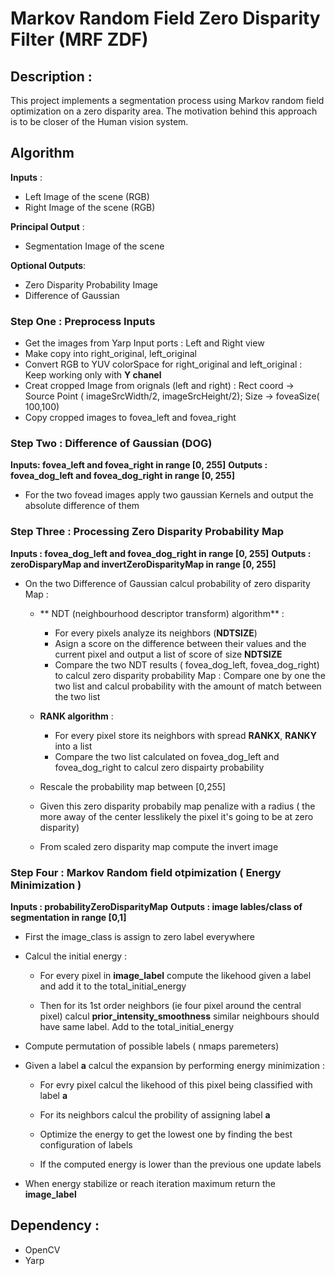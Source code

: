 # Markov Random Field Zero Disparity Filter  (MRF ZDF)

## Description :
 This project implements a segmentation process using Markov random field optimization on a zero disparity area. The motivation behind this approach is to be closer of the Human vision system. 
 
 
## Algorithm
**Inputs** : 
- Left Image of the scene (RGB)
- Right Image of the scene (RGB)

**Principal Output** : 
- Segmentation Image of the scene

**Optional Outputs**:
- Zero Disparity Probability Image
- Difference of Gaussian

### Step One : Preprocess Inputs
 - Get the images from Yarp Input ports : Left and Right view
 - Make copy into right_original, left_original
 - Convert RGB to YUV colorSpace for right_original and left_original :  Keep working only with **Y chanel**
 - Creat cropped Image from orignals (left and right) : 
 Rect coord -> Source Point ( imageSrcWidth/2, imageSrcHeight/2); 
 Size -> foveaSize( 100,100)
 - Copy cropped images to fovea_left and fovea_right

### Step Two : Difference of Gaussian (DOG)
**Inputs: fovea_left and fovea_right in range [0, 255]** 
**Outputs : fovea_dog_left and fovea_dog_right in range [0, 255]**

 - For the  two fovead images apply two gaussian Kernels and output the absolute difference of them

### Step Three : Processing Zero Disparity Probability Map
**Inputs : fovea_dog_left and fovea_dog_right in range [0, 255]** 
**Outputs : zeroDisparyMap and invertZeroDisparityMap in range [0, 255]**

 - On the two Difference of Gaussian calcul probability of zero disparity Map :
 	- ** NDT (neighbourhood descriptor transform) algorithm** :
 		- For every pixels analyze its neighbors  (**NDTSIZE**)
 		- Asign a score on the difference between their values and the current pixel and output a list of  score of size **NDTSIZE**
 		- Compare the two NDT results ( fovea_dog_left, fovea_dog_right) to calcul zero disparity probability Map : Compare one by one the two list and calcul probability with the amount of match between the two list
 		
 	- **RANK algorithm** :
 		- For every pixel store its neighbors with spread **RANKX**, **RANKY** into a list
 		- Compare the two list calculated on fovea_dog_left and fovea_dog_right to calcul zero dispairty probability
 		
 	- Rescale the probability map between [0,255]
 	- Given this zero disparity probabily map penalize with a radius ( the more away of the center lesslikely the pixel it's going to be at zero disparity)
 	- From scaled zero disparity map compute the invert image
 	
 	
 	
### Step Four : Markov Random field otpimization ( Energy Minimization )
 **Inputs : probabilityZeroDisparityMap**
 **Outputs : image lables/class of segmentation in range [0,1]**
 
  - First the image_class is assign to zero label everywhere
  - Calcul the initial energy :
  	- For every pixel in **image_label** compute the likehood given a label and add it to the total_initial_energy 
  
  	- Then for its 1st order neighbors (ie four pixel around the central pixel) calcul **prior_intensity_smoothness** similar neighbours should have same label. Add to the total_initial_energy
  	
  - Compute permutation of possible labels ( nmaps paremeters)
  - Given a label **a** calcul the expansion  by performing energy minimization :
  	- For evry pixel calcul the likehood of this pixel being classified with label **a**
  	- For its neighbors  calcul the probility of assigning label **a**
  		
  	- Optimize the energy to get the lowest one by finding the best configuration of labels
  	- If the computed energy is lower than the previous one update labels

  - When energy stabilize or reach iteration maximum return the **image_label**
## Dependency :
- OpenCV 
- Yarp

